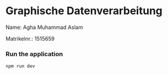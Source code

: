 # Graphische Datenverarbeitung

Name: Agha Muhammad Aslam

Matrikelnr.: 1515659
 
### Run the application 
```
npm run dev
```